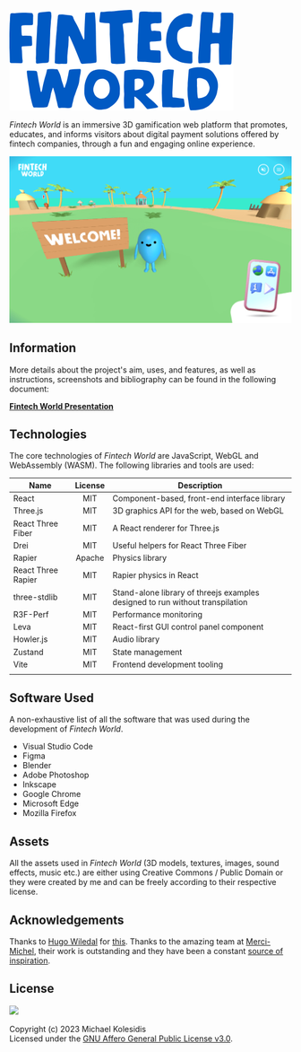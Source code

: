 ![Fintech World Logo](./fintech_world_logo_400.png)

_Fintech World_ is an immersive 3D gamification web platform that promotes, educates, and informs visitors about digital payment solutions offered by fintech companies, through a fun and engaging online experience.

![Fintech World Screenshot](./screenshots/fintech_world_screenshot.png)

## Information

More details about the project's aim, uses, and features, as well as instructions, screenshots and bibliography can be found in the following document:

[**Fintech World Presentation**](https://docs.google.com/document/d/1ASQHBcZeVYSnMjg3_svXiJQekuDGHybaoA5oLhSk9bU/edit?usp=sharing)

## Technologies

The core technologies of _Fintech World_ are JavaScript, WebGL and WebAssembly (WASM). The following libraries and tools are used:

| Name               | License | Description                                                                   |
| ------------------ | :-----: | ----------------------------------------------------------------------------- |
| React              |   MIT   | Component-based, front-end interface library                                  |
| Three.js           |   MIT   | 3D graphics API for the web, based on WebGL                                   |
| React Three Fiber  |   MIT   | A React renderer for Three.js                                                 |
| Drei               |   MIT   | Useful helpers for React Three Fiber                                          |
| Rapier             | Apache  | Physics library                                                               |
| React Three Rapier |   MIT   | Rapier physics in React                                                       |
| three-stdlib       |   MIT   | Stand-alone library of threejs examples designed to run without transpilation |
| R3F-Perf           |   MIT   | Performance monitoring                                                        |
| Leva               |   MIT   | React-first GUI control panel component                                       |
| Howler.js          |   MIT   | Audio library                                                                 |
| Zustand            |   MIT   | State management                                                              |
| Vite               |   MIT   | Frontend development tooling                                                  |
|                    |         |                                                                               |

## Software Used

A non-exhaustive list of all the software that was used during the development of _Fintech World_.

- Visual Studio Code
- Figma
- Blender
- Adobe Photoshop
- Inkscape
- Google Chrome
- Microsoft Edge
- Mozilla Firefox

## Assets

All the assets used in _Fintech World_ (3D models, textures, images, sound effects, music etc.) are either using Creative Commons / Public Domain or they were created by me and can be freely according to their respective license.

## Acknowledgements

Thanks to [Hugo Wiledal](https://twitter.com/etthugo) for [this](https://codesandbox.io/s/trip-fellas-9d4vm9). Thanks to the amazing team at [Merci-Michel](https://www.merci-michel.com/), their work is outstanding and they have been a constant [source of inspiration](https://coastalworld.com/).

## License

<a href="https://www.gnu.org/licenses/agpl-3.0.html"><img src="https://upload.wikimedia.org/wikipedia/commons/0/06/AGPLv3_Logo.svg" height="100px" /></a>

Copyright (c) 2023 Michael Kolesidis<br>
Licensed under the [GNU Affero General Public License v3.0](https://www.gnu.org/licenses/agpl-3.0.html).
